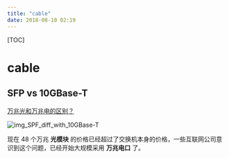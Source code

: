 ```yaml
---
title: "cable"
date: 2018-08-10 02:19
---
```


[TOC]

# cable 



## SFP  vs  10GBase-T

[万兆光和万兆电的区别？](https://www.zhihu.com/question/49755302/answer/117626973)

![img_SPF_diff_with_10GBase-T](https://www.dropbox.com/s/adowe7kcfblt92c/network-10G-SPF-10GBase-T.jpg?dl=1)

现在 48 个万兆 **光模块** 的价格已经超过了交换机本身的价格，一些互联网公司意识到这个问题，已经开始大规模采用 **万兆电口** 了。